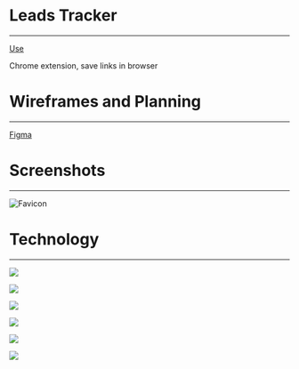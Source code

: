# Leads Tracker

---

[Use]()

Chrome extension, save links in browser

# Wireframes and Planning

---

[Figma]()

# Screenshots

---

![Favicon]()

# Technology

---

<a href="a"><img src="https://img.shields.io/badge/HTML5-E34F26?style=for-the-badge&logo=html5&logoColor=white"/></a>

<a href="a"><img src="https://img.shields.io/badge/CSS3-1572B6?style=for-the-badge&logo=css3&logoColor=white"/></a>

<a href="a"><img src="https://img.shields.io/badge/JavaScript-F7DF1E?style=for-the-badge&logo=javascript&logoColor=black"/></a>

<a href="a"><img src="https://img.shields.io/badge/Figma-F24E1E?style=for-the-badge&logo=figma&logoColor=white"/></a>

<a href="a"><img src="https://a11ybadges.com/badge?logo=git"/></a>

<a href="a"><img src="https://a11ybadges.com/badge?logo=markdown"/></a>
